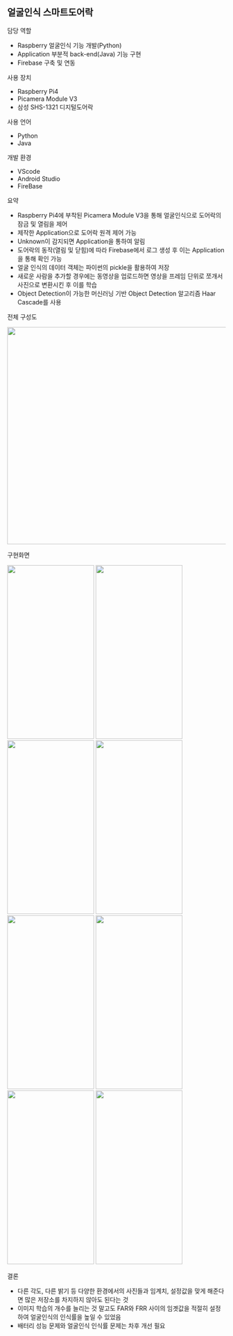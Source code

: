 ## 얼굴인식 스마트도어락

담당 역할
- Raspberry 얼굴인식 기능 개발(Python)
- Application 부분적 back-end(Java) 기능 구현
- Firebase 구축 및 연동

사용 장치 
- Raspberry Pi4
- Picamera Module V3
- 삼성 SHS-1321 디지털도어락

사용 언어 
- Python 
- Java

개발 환경 
- VScode 
- Android Studio
- FireBase

요약  
- Raspberry Pi4에 부착된 Picamera Module V3을 통해 얼굴인식으로 도어락의 잠금 및 열림을 제어
- 제작한 Application으로 도어락 원격 제어 가능
- Unknown이 감지되면 Application을 통하여 알림
- 도어락의 동작(열림 및 닫힘)에 따라 Firebase에서 로그 생성 후 이는 Application을 통해 확인 가능
- 얼굴 인식의 데이터 객체는 파이썬의 pickle을 활용하여 저장
- 새로운 사람을 추가할 경우에는 동영상을 업로드하면 영상을 프레임 단위로 쪼개서 사진으로 변환시킨 후 이를 학습
- Object Detection이 가능한 머신러닝 기반 Object Detection 알고리즘 Haar Cascade를 사용

전체 구성도


<img src="https://github.com/lwonj/Face_Recognition/assets/120168925/57d61612-8084-4232-8759-3283f5de13c1" width="800" height="500"/>

구현화면

<img src="https://github.com/lwonj/Face_Recognition/assets/120168925/8e5e69ef-5688-4a60-831a-9a7ffb72469c" width="200" height="400"/>
<img src="https://github.com/lwonj/Face_Recognition/assets/120168925/cb09030b-0bcb-45c8-baac-dcc0803799ba" width="200" height="400"/>
<img src="https://github.com/lwonj/Face_Recognition/assets/120168925/c212050f-61c0-4253-8108-2afa9d45419b" width="200" height="400"/>
<img src="https://github.com/lwonj/Face_Recognition/assets/120168925/86a2e92f-8dfe-4e5d-9e81-b8203a2b4f58" width="200" height="400"/>
<img src="https://github.com/lwonj/Face_Recognition/assets/120168925/e122612d-ab6d-4239-97e8-50c91efb1aa9" width="200" height="400"/>
<img src="https://github.com/lwonj/Face_Recognition/assets/120168925/eb904b48-7f5a-4e11-a247-d05ca4c167c0" width="200" height="400"/>
<img src="https://github.com/lwonj/Face_Recognition/assets/120168925/f8d28cc1-4401-4759-97c7-47ef7b778a85" width="200" height="400"/>
<img src="https://github.com/lwonj/Face_Recognition/assets/120168925/cac3a8f2-6dbf-4434-a9e7-4b32f5ee65fb" width="200" height="400"/>

결론
- 다른 각도, 다른 밝기 등 다양한 환경에서의 사진들과 임계치, 설정값을 맞게 해준다면 많은 저장소를 차지하지 않아도 된다는 것
- 이미지 학습의 개수를 늘리는 것 말고도 FAR와 FRR 사이의 임곗값을 적절히 설정하여 얼굴인식의 인식률을 높일 수 있었음
- 배터리 성능 문제와 얼굴인식 인식률 문제는 차후 개선 필요

